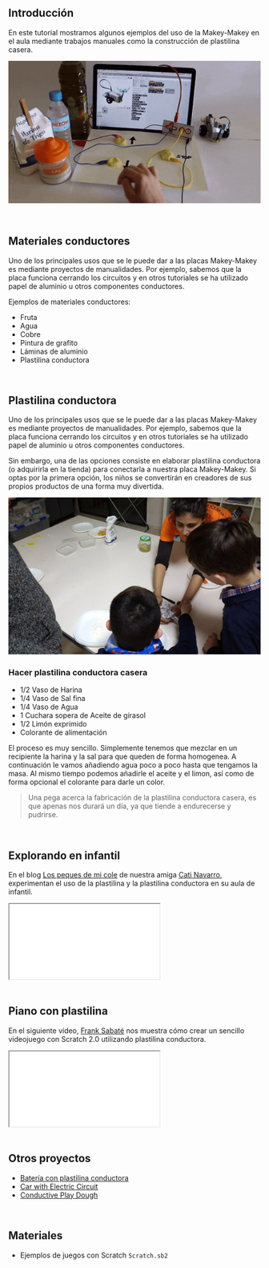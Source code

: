 ## Introducción

En este tutorial mostramos algunos ejemplos del uso de la Makey-Makey en el aula mediante trabajos manuales como la construcción de plastilina casera.

![](img/preview.gif "Videojuego con Scratch y Makey-Makey")



<br />




## Materiales conductores

Uno de los principales usos que se le puede dar a las placas Makey-Makey es mediante proyectos de manualidades. Por ejemplo, sabemos que la placa funciona cerrando los circuitos y en otros tutoriales se ha utilizado papel de aluminio u otros componentes conductores.

Ejemplos de materiales conductores:

- Fruta
- Agua
- Cobre
- Pintura de grafito
- Láminas de aluminio
- Plastilina conductora




<br />




## Plastilina conductora

Uno de los principales usos que se le puede dar a las placas Makey-Makey es mediante proyectos de manualidades. Por ejemplo, sabemos que la placa funciona cerrando los circuitos y en otros tutoriales se ha utilizado papel de aluminio u otros componentes conductores.

Sin embargo, una de las opciones consiste en elaborar plastilina conductora (o adquirirla en la tienda) para conectarla a nuestra placa Makey-Makey. Si optas por la primera opción, los niños se convertirán en creadores de sus propios productos de una forma muy divertida.

![](img/plastilina-conductora.jpg "Plastilina conductora")

### Hacer plastilina conductora casera

- 1/2 Vaso de Harina
- 1/4 Vaso de Sal fina
- 1/4 Vaso de Agua
- 1 Cuchara sopera de Aceite de girasol
- 1/2 Limón exprimido
- Colorante de alimentación

El proceso es muy sencillo. Simplemente tenemos que mezclar en un recipiente la harina y la sal para que queden de forma homogenea. A continuación le vamos añadiendo agua poco a poco hasta que tengamos la masa. Al mismo tiempo podemos añadirle el aceite y el limon, así como de forma opcional el colorante para darle un color.

> Una pega acerca la fabricación de la plastilina conductora casera, es que apenas nos durará un día, ya que tiende a endurecerse y pudrirse.



<br />



## Explorando en infantil

En el blog [Los peques de mi cole](http://lospequesdemicole.blogspot.com/2018/02/experimentamos-con-makey-makey_10.html) de nuestra amiga [Cati Navarro](https://twitter.com/catinagui), experimentan el uso de la plastilina y la plastilina conductora en su aula de infantil.

<div class="iframe">
  <iframe src="//www.youtube.com/embed/B3bBeaytCns" allowfullscreen></iframe>
</div>



<br />



## Piano con plastilina

En el siguiente vídeo, [Frank Sabaté](https://twitter.com/franksabate) nos muestra cómo crear un sencillo videojuego con Scratch 2.0 utilizando plastilina conductora.

<div class="iframe">
  <iframe src="//www.youtube.com/embed/iar9oJJj4Lc" allowfullscreen></iframe>
</div>



<br />



## Otros proyectos

- [Batería con plastilina conductora](https://www.instructables.com/id/Haz-Una-Bater%C3%ADa-Con-Makey-Makey-Scratch-Y-Crea-Tu-/)
- [Car with Electric Circuit](http://saletadecreacio.com/en/conductive-plastiline-and-car-with-electric-circuit/)
- [Conductive Play Dough](https://www.instructables.com/id/How-to-make-conductive-play-dough/)



<br />



## Materiales

- Ejemplos de juegos con Scratch `Scratch.sb2`
